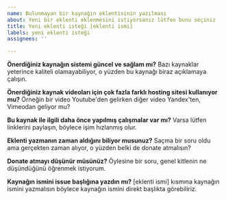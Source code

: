 ```yaml
---
name: Bulunmayan bir kaynağın eklentisinin yazılması
about: Yeni bir eklenti eklenmesini istiyorsanız lütfen bunu seçiniz
title: Yeni eklenti isteği [eklenti ismi]
labels: yeni eklenti isteği
assignees: ''

---
```


**Önerdiğiniz kaynağın sistemi güncel ve sağlam mı?**
Bazı kaynaklar yeterince kaliteli olamayabiliyor, o yüzden bu kaynağı biraz açıklamaya çalışın.

**Önerdiğiniz kaynak videoları için çok fazla farklı hosting sitesi kullanıyor mu?**
Örneğin bir video Youtube'den gelirken diğer video Yandex'ten, Vimeodan geliyor mu?

**Bu kaynak ile ilgili daha önce yapılmış çalışmalar var mı?**
Varsa lütfen linklerini paylaşın, böylece işim hızlanmış olur.

**Eklenti yazmanın zaman aldığını biliyor musunuz?**
Saçma bir soru oldu ama gerçekten zaman alıyor, o yüzden belki de donate atmalısın?

**Donate atmayı düşünür müsünüz?**
Öylesine bir soru, genel kitlenin ne düşündüğünü öğrenmek istiyorum.

**Kaynağın ismini issue başlığına yazdın mı?**
[eklenti ismi] kısmına kaynağın ismini yazmalısın böylece kaynağın ismini direkt başlıkta görebiliriz.
